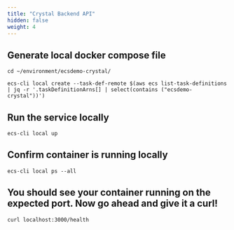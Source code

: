 ```yaml
---
title: "Crystal Backend API"
hidden: false
weight: 4
---
```


## Generate local docker compose file

```
cd ~/environment/ecsdemo-crystal/
```
```
ecs-cli local create --task-def-remote $(aws ecs list-task-definitions | jq -r '.taskDefinitionArns[] | select(contains ("ecsdemo-crystal"))')
```

## Run the service locally

```
ecs-cli local up
```

## Confirm container is running locally

```
ecs-cli local ps --all
```

## You should see your container running on the expected port. Now go ahead and give it a curl!

```
curl localhost:3000/health
```

